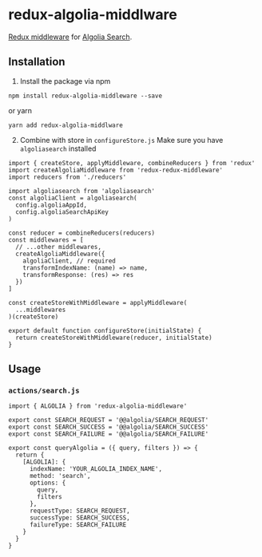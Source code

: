 # redux-algolia-middlware

[Redux middleware](https://redux.js.org/docs/advanced/Middleware.html) for [Algolia Search](https://github.com/algolia/algoliasearch-client-javascript).



## Installation

1. Install the package via npm
```
npm install redux-algolia-middleware --save
```
or yarn
```
yarn add redux-algolia-middlware
```

2. Combine with store in `configureStore.js`
Make sure you have `algoliasearch` installed
```
import { createStore, applyMiddleware, combineReducers } from 'redux'
import createAlgoliaMiddleware from 'redux-redux-middleware'
import reducers from './reducers'

import algoliasearch from 'algoliasearch'
const algoliaClient = algoliasearch(
  config.algoliaAppId,
  config.algoliaSearchApiKey
)

const reducer = combineReducers(reducers)
const middlewares = [
  // ...other middlewares,
  createAlgoliaMiddleware({
    algoliaClient, // required
    transformIndexName: (name) => name,
    transformResponse: (res) => res
  })
]

const createStoreWithMiddleware = applyMiddleware(
  ...middlewares
)(createStore)

export default function configureStore(initialState) {
  return createStoreWithMiddleware(reducer, initialState)
}
```

## Usage

### `actions/search.js`
```
import { ALGOLIA } from 'redux-algolia-middleware'

export const SEARCH_REQUEST = '@@algolia/SEARCH_REQUEST'
export const SEARCH_SUCCESS = '@@algolia/SEARCH_SUCCESS'
export const SEARCH_FAILURE = '@@algolia/SEARCH_FAILURE'

export const queryAlgolia = ({ query, filters }) => {
  return {
    [ALGOLIA]: {
      indexName: 'YOUR_ALGOLIA_INDEX_NAME',
      method: 'search',
      options: {
        query,
        filters
      },
      requestType: SEARCH_REQUEST,
      successType: SEARCH_SUCCESS,
      failureType: SEARCH_FAILURE
    }
  }
}
```
